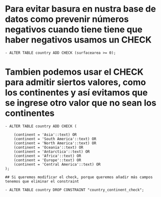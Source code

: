 # Para evitar basura en nustra base de datos como prevenir números negativos cuando tiene tiene que haber negativos usamos un CHECK

    - ALTER TABLE country ADD CHECK (surfacearea >= 0);

# Tambien podemos usar el CHECK para admitir siertos valores, como los continentes y así evitamos que se ingrese otro valor que no sean los continentes

    - ALTER TABLE country ADD CHECK (

        (continent = 'Asia'::text) OR
        (continent = 'South America'::text) OR
        (continent = 'North America'::text) OR
        (continent = 'Oceania'::text) OR
        (continent = 'Antarctica'::text) OR
        (continent = 'Africa'::text) OR
        (continent = 'Europe'::text) OR
        (continent = 'Central America'::text) OR
    );

    ## Si queremos modificar el check, porque queremos añadir más campos tenemos que eliminar el constraint

    - ALTER TABLE country DROP CONSTRAINT "country_continent_check";
